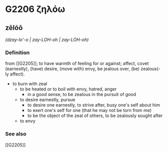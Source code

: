 # G2206 ζηλόω

## zēlóō

_(dzay-lo'-o | zay-LOH-oh | zay-LOH-oh)_

### Definition

from [[G2205]]; to have warmth of feeling for or against; affect, covet (earnestly), (have) desire, (move with) envy, be jealous over, (be) zealous(-ly affect).

- to burn with zeal
  - to be heated or to boil with envy, hatred, anger
    - in a good sense, to be zealous in the pursuit of good
  - to desire earnestly, pursue
    - to desire one earnestly, to strive after, busy one's self about him
    - to exert one's self for one (that he may not be torn from me)
    - to be the object of the zeal of others, to be zealously sought after
  - to envy

### See also

[[G2205]]

